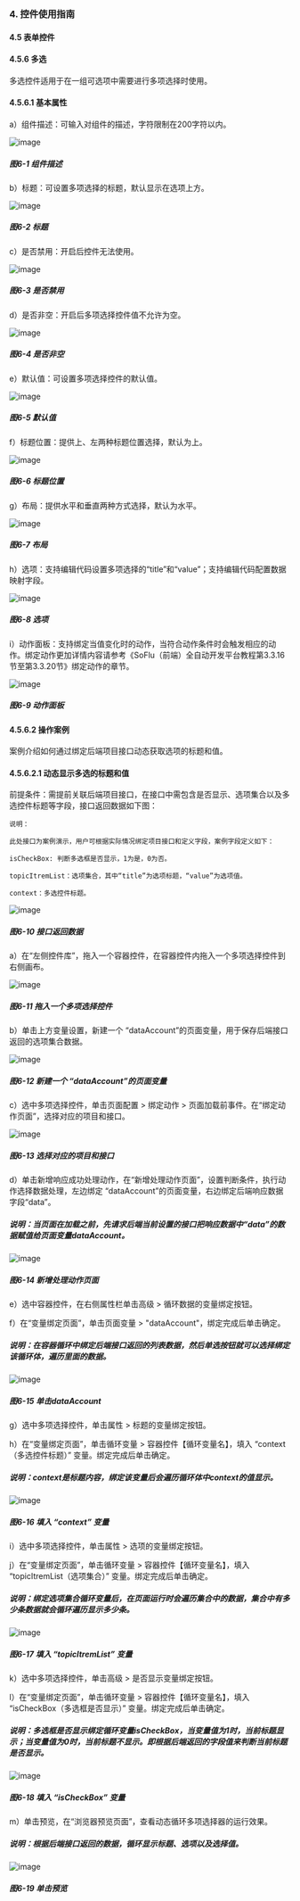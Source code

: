 ### 4. 控件使用指南

#### 4.5 表单控件

#### 4.5.6 多选

多选控件适用于在一组可选项中需要进行多项选择时使用。

#### 4.5.6.1 基本属性

a）组件描述：可输入对组件的描述，字符限制在200字符以内。

![image](https://user-images.githubusercontent.com/79617492/221816161-578b24ba-5df0-40bd-85bd-f1fba781c648.png)

##### 图6-1 组件描述

b）标题：可设置多项选择的标题，默认显示在选项上方。

![image](https://user-images.githubusercontent.com/79617492/221816195-f15763a3-7448-4665-93a6-bcc6ae50a753.png)

##### 图6-2 标题

c）是否禁用：开启后控件无法使用。

![image](https://user-images.githubusercontent.com/79617492/221816223-56e9d632-5b01-4c77-b3fb-4d542e085b6e.png)

##### 图6-3 是否禁用

d）是否非空：开启后多项选择控件值不允许为空。

![image](https://user-images.githubusercontent.com/79617492/221816257-03fa4367-26b5-4481-9da7-ca336e2ca76b.png)

##### 图6-4 是否非空

e）默认值：可设置多项选择控件的默认值。

![image](https://user-images.githubusercontent.com/79617492/221816348-28b92690-09c3-47d5-a103-bf9b992b8a6d.png)

##### 图6-5 默认值

f）标题位置：提供上、左两种标题位置选择，默认为上。

![image](https://user-images.githubusercontent.com/79617492/221816383-a73d0191-f8ab-4d26-a80e-09d58da72c16.png)

##### 图6-6 标题位置

g）布局：提供水平和垂直两种方式选择，默认为水平。

![image](https://user-images.githubusercontent.com/79617492/221816433-d7bd13e1-076a-4a60-b0ab-59fff48888ad.png)

##### 图6-7 布局

h）选项：支持编辑代码设置多项选择的“title”和“value”；支持编辑代码配置数据映射字段。

![image](https://user-images.githubusercontent.com/79617492/221816458-640838ea-3936-4c99-807b-e14b4eea41ad.png)

##### 图6-8 选项

i）动作面板：支持绑定当值变化时的动作，当符合动作条件时会触发相应的动作。绑定动作更加详情内容请参考《SoFlu（前端）全自动开发平台教程第3.3.16节至第3.3.20节》绑定动作的章节。

![image](https://user-images.githubusercontent.com/79617492/221816483-5c566125-d14c-42c9-be9d-60999406cc3e.png)

##### 图6-9 动作面板

#### 4.5.6.2 操作案例

案例介绍如何通过绑定后端项目接口动态获取选项的标题和值。

#### 4.5.6.2.1 动态显示多选的标题和值

前提条件：需提前关联后端项目接口，在接口中需包含是否显示、选项集合以及多选控件标题等字段，接口返回数据如下图：

```
说明：

此处接口为案例演示，用户可根据实际情况绑定项目接口和定义字段，案例字段定义如下：

isCheckBox: 判断多选框是否显示，1为是，0为否。

topicItremList：选项集合，其中“title”为选项标题，“value”为选项值。

context：多选控件标题。
```

![image](https://user-images.githubusercontent.com/79617492/221816545-1fc1b92c-2fdf-4479-b72b-8a72b75fab96.png)

##### 图6-10 接口返回数据

a）在“左侧控件库”，拖入一个容器控件，在容器控件内拖入一个多项选择控件到右侧画布。

![image](https://user-images.githubusercontent.com/79617492/221816572-6362c4be-b75b-45c8-a18b-a4a6c871355d.png)

##### 图6-11 拖入一个多项选择控件

b）单击上方变量设置，新建一个 “dataAccount”的页面变量，用于保存后端接口返回的选项集合数据。

![image](https://user-images.githubusercontent.com/79617492/222066868-656940d6-9558-47ae-8f9a-477c076f84da.png)

##### 图6-12 新建一个 “dataAccount”的页面变量

c）选中多项选择控件，单击页面配置 > 绑定动作 > 页面加载前事件。在“绑定动作页面”，选择对应的项目和接口。

![image](https://user-images.githubusercontent.com/79617492/222066907-8591f541-b93f-42f1-b054-bfe438f449a7.png)

##### 图6-13 选择对应的项目和接口

d）单击新增响应成功处理动作，在“新增处理动作页面”，设置判断条件，执行动作选择数据处理，左边绑定 “dataAccount”的页面变量，右边绑定后端响应数据字段“data”。

##### 说明：当页面在加载之前，先请求后端当前设置的接口把响应数据中“data”的数据赋值给页面变量dataAccount。

![image](https://user-images.githubusercontent.com/79617492/222066965-6fb5d0d8-c7fc-42ba-8a86-2a98bdf783ca.png)

##### 图6-14 新增处理动作页面

e）选中容器控件，在右侧属性栏单击高级 > 循环数据的变量绑定按钮。

f）在“变量绑定页面”，单击页面变量 > "dataAccount"，绑定完成后单击确定。

##### 说明：在容器循环中绑定后端接口返回的列表数据，然后单选按钮就可以选择绑定该循环体，遍历里面的数据。

![image](https://user-images.githubusercontent.com/79617492/222066999-d03675e9-db65-4288-98d3-2b07a03aac9f.png)

##### 图6-15 单击dataAccount

g）选中多项选择控件，单击属性 > 标题的变量绑定按钮。

h）在“变量绑定页面”，单击循环变量 > 容器控件【循环变量名】，填入 “context（多选控件标题）” 变量。绑定完成后单击确定。

##### 说明：context是标题内容，绑定该变量后会遍历循环体中context的值显示。

![image](https://user-images.githubusercontent.com/79617492/222067583-557092a9-4044-4458-b92f-85f828877196.png)

##### 图6-16 填入 “context” 变量

i）选中多项选择控件，单击属性 > 选项的变量绑定按钮。

j）在“变量绑定页面”，单击循环变量 > 容器控件【循环变量名】，填入 “topicItremList（选项集合）” 变量。绑定完成后单击确定。

##### 说明：绑定选项集合循环变量后，在页面运行时会遍历集合中的数据，集合中有多少条数据就会循环遍历显示多少条。

![image](https://user-images.githubusercontent.com/79617492/222067607-80ee50d2-92ca-4e4f-8d0d-2c5c9ede45bd.png)

##### 图6-17 填入 “topicItremList” 变量

k）选中多项选择控件，单击高级 > 是否显示变量绑定按钮。

l）在“变量绑定页面”，单击循环变量 > 容器控件【循环变量名】，填入 “isCheckBox（多选框是否显示）” 变量。绑定完成后单击确定。

##### 说明：多选框是否显示绑定循环变量isCheckBox，当变量值为1时，当前标题显示；当变量值为0时，当前标题不显示。即根据后端返回的字段值来判断当前标题是否显示。

![image](https://user-images.githubusercontent.com/79617492/222067627-437a5dfe-4e6d-4c84-9464-87f9c899f843.png)

##### 图6-18 填入 “isCheckBox” 变量

m）单击预览，在“浏览器预览页面”，查看动态循环多项选择器的运行效果。

##### 说明：根据后端接口返回的数据，循环显示标题、选项以及选择值。

![image](https://user-images.githubusercontent.com/79617492/222067643-5678bcfa-5707-4e9b-a90d-676b72d46859.png)

##### 图6-19 单击预览
